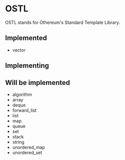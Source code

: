 # OSTL

OSTL stands for Othereum's Standard Template Library.

## Implemented

- vector

## Implementing

## Will be implemented

- algorithm
- array
- deque
- forward_list
- list
- map
- queue
- set
- stack
- string
- unordered_map
- unordered_set
